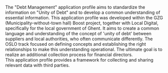 The "Debt Management" application profile aims to standardize the information on "Unity of Debt" and to develop a common understanding of essential information. This application profile was developed within the GZG (Municipality-without-town hall) Boost project, together with Local Digital, specifically for the local government of Ghent. It aims to create a common language and understanding of the concept of 'unity of debt' between suppliers and local authorities, who often communicate differently. 
The OSLO track focused on defining concepts and establishing the right relationships to make this understanding operational. The ultimate goal is to realize an additional collection process for financial directors.  
This application profile provides a framework for collecting and sharing relevant data with third parties.